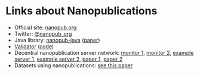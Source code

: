 # Links about Nanopublications

- Official site: [nanopub.org](http://nanopub.org)
- Twitter: [@nanopub_org](https://twitter.com/nanopub_org)
- Java library: [nanopub-java](https://github.com/Nanopublication/nanopub-java) ([paper](https://arxiv.org/abs/1508.04977))
- [Validator](http://nanopub.inn.ac/) ([code](https://github.com/tkuhn/nanopub-validator))
- Decentral nanopublication server network: [monitor 1](http://npmonitor.inn.ac/), [monitor 2](http://app.tkuhn.eculture.labs.vu.nl/nanopub-monitor/), [example server 1](http://np.inn.ac/), [example server 2](http://server.nanopubs.lod.labs.vu.nl/), [paper 1](http://arxiv.org/pdf/1411.2749), [paper 2](https://doi.org/10.7717/peerj-cs.78)
- Datasets using nanopublications: [see this paper](https://arxiv.org/abs/1809.06532)
